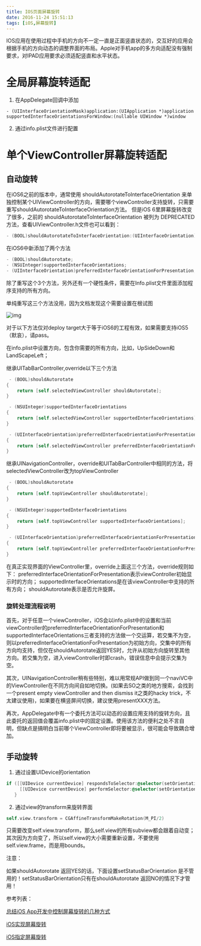 ```yaml
---
title: IOS页面屏幕旋转
date: 2016-11-24 15:51:13
tags: [iOS,屏幕旋转]
---
```

IOS应用在使用过程中手机的方向不一定一直是正面竖直状态的，交互好的应用会根据手机的方向动态的调整界面的布局。Apple对手机app的多方向适配没有强制要求，对IPAD应用要求必须适配竖直和水平状态。

# 全局屏幕旋转适配
1. 在AppDelegate回调中添加

  `- (UIInterfaceOrientationMask)application:(UIApplication *)application supportedInterfaceOrientationsForWindow:(nullable UIWindow *)window `

2. 通过info.plist文件进行配置

# 单个ViewController屏幕旋转适配

<!-- more -->

## 自动旋转

在iOS6之前的版本中，通常使用 shouldAutorotateToInterfaceOrientation 来单独控制某个UIViewController的方向，需要哪个viewController支持旋转，只需要重写shouldAutorotateToInterfaceOrientation方法。
但是iOS 6里屏幕旋转改变了很多，之前的 shouldAutorotateToInterfaceOrientation 被列为 DEPRECATED 方法，查看UIViewController.h文件也可以看到：

```objective-c
- (BOOL)shouldAutorotateToInterfaceOrientation:(UIInterfaceOrientation)toInterfaceOrientation NS_DEPRECATED_IOS(2_0, 6_0);
```

在iOS6中新添加了两个方法

```objective-c
- (BOOL)shouldAutorotate;
- (NSUInteger)supportedInterfaceOrientations;
- (UIInterfaceOrientation)preferredInterfaceOrientationForPresentation;
```
除了重写这个3个方法，另外还有一个硬性条件，需要在Info.plist文件里面添加程序支持的所有方向。

单纯重写这三个方法没用，因为文档发现这个需要设置在根试图

![img](/images/viewControllerAutorotate.jpg)


对于以下方法仅对deploy target大于等于iOS6的工程有效，如果需要支持iOS5（默哀），请pass。

在info.plist中设置方向，包含你需要的所有方向，比如，UpSideDown和LandScapeLeft；

继承UITabBarController,override以下三个方法

```objective-c
 - (BOOL)shouldAutorotate
{
    return [self.selectedViewController shouldAutorotate];
}

 - (NSUInteger)supportedInterfaceOrientations
{
    return [self.selectedViewController supportedInterfaceOrientations];
}

 - (UIInterfaceOrientation)preferredInterfaceOrientationForPresentation
{
    return [self.selectedViewController preferredInterfaceOrientationForPresentation];
}

```

继承UINavigationController，override和UITabBarController中相同的方法，将selectedViewController改为topViewController

```objective-c
 - (BOOL)shouldAutorotate
{
    return [self.topViewController shouldAutorotate];
}

 - (NSUInteger)supportedInterfaceOrientations
{
    return [self.topViewController supportedInterfaceOrientations];
}

 - (UIInterfaceOrientation)preferredInterfaceOrientationForPresentation
{
    return [self.topViewController preferredInterfaceOrientationForPresentation];
}

```

在真正实现界面的ViewController里，override上面这三个方法，override规则如下：
preferredInterfaceOrientationForPresentation表示viewController初始显示时的方向；
supportedInterfaceOrientations是在该viewController中支持的所有方向；
shouldAutorotate表示是否允许旋屏。

### 旋转处理流程说明

首先，对于任意一个viewController，iOS会以info.plist中的设置和当前viewController的preferredInterfaceOrientationForPresentation和supportedInterfaceOrientations三者支持的方法做一个交运算，若交集不为空，则以preferredInterfaceOrientationForPresentation为初始方向，交集中的所有方向均支持，但仅在shouldAutorotate返回YES时，允许从初始方向旋转至其他方向。若交集为空，进入viewController时即crash，错误信息中会提示交集为空。

其次，UINavigationController稍有些特别，难以用常规API做到同一个naviVC中的ViewController在不同方向间自如地切换。(如果去SO之类的地方搜索，会找到一个present empty viewController and then dismiss it之类的hacky trick，不太建议使用)，如果要在横竖屏间切换，建议使用presentXXX方法。

再次，AppDelegate中有一个委托方法可以动态的设置应用支持的旋转方向，且此委托的返回值会覆盖info.plist中的固定设置。使用该方法的便利之处不言自明，但缺点是搞明白当前哪个ViewController即将要被显示，很可能会导致耦合增加。

## 手动旋转

 1. 通过设置UIDevice的orientation

```objective-c
if ([[UIDevice currentDevice] respondsToSelector:@selector(setOrientation:)]) {
     [[UIDevice currentDevice] performSelector:@selector(setOrientation:) withObject:(id)UIInterfaceOrientationPortrait];
   }
```

 2. 通过view的transform来旋转界面

 ```objective-c
 self.view.transform = CGAffineTransformMakeRotation(M_PI/2)
 ```
  只需要改变self.view.transform，那么self.view的所有subview都会跟着自动变；其次因为方向变了，所以self.view的大小需要重新设置，不要使用self.view.frame，而是用bounds。

 注意：

 如果shouldAutorotate 返回YES的话，下面设置setStatusBarOrientation 是不管用的！setStatusBarOrientation只有在shouldAutorotate 返回NO的情况下才管用！


参考列表：

[总结iOS App开发中控制屏幕旋转的几种方式](http://blog.csdn.net/li_shuang_ls/article/details/51792578)

[iOS实现屏幕旋转](http://www.cnblogs.com/lear/p/5051818.html)

[iOS指定屏幕旋转](http://www.jianshu.com/p/d8018006f0b5)
